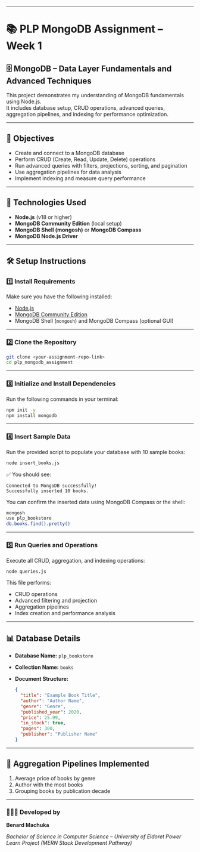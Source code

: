 
---


# 📚 PLP MongoDB Assignment – Week 1

## 🗄️ MongoDB – Data Layer Fundamentals and Advanced Techniques

This project demonstrates my understanding of MongoDB fundamentals using Node.js.  
It includes database setup, CRUD operations, advanced queries, aggregation pipelines, and indexing for performance optimization.

---

## 🚀 Objectives

- Create and connect to a MongoDB database  
- Perform CRUD (Create, Read, Update, Delete) operations  
- Run advanced queries with filters, projections, sorting, and pagination  
- Use aggregation pipelines for data analysis  
- Implement indexing and measure query performance  

---

## 🧰 Technologies Used

- **Node.js** (v18 or higher)
- **MongoDB Community Edition** (local setup)
- **MongoDB Shell (mongosh)** or **MongoDB Compass**
- **MongoDB Node.js Driver**

---

## 🛠️ Setup Instructions

### 1️⃣ Install Requirements

Make sure you have the following installed:
- [Node.js](https://nodejs.org/en/download/)
- [MongoDB Community Edition](https://www.mongodb.com/try/download/community)
- MongoDB Shell (`mongosh`) and MongoDB Compass (optional GUI)

---

### 2️⃣ Clone the Repository

```bash
git clone <your-assignment-repo-link>
cd plp_mongodb_assignment
````

---

### 3️⃣ Initialize and Install Dependencies

Run the following commands in your terminal:

```bash
npm init -y
npm install mongodb
```

---

### 4️⃣ Insert Sample Data

Run the provided script to populate your database with 10 sample books:

```bash
node insert_books.js
```

✅ You should see:

```
Connected to MongoDB successfully!
Successfully inserted 10 books.
```

You can confirm the inserted data using MongoDB Compass or the shell:

```bash
mongosh
use plp_bookstore
db.books.find().pretty()
```

---

### 5️⃣ Run Queries and Operations

Execute all CRUD, aggregation, and indexing operations:

```bash
node queries.js
```

This file performs:

* CRUD operations
* Advanced filtering and projection
* Aggregation pipelines
* Index creation and performance analysis

---

## 📊 Database Details

* **Database Name:** `plp_bookstore`
* **Collection Name:** `books`
* **Document Structure:**

  ```json
  {
    "title": "Example Book Title",
    "author": "Author Name",
    "genre": "Genre",
    "published_year": 2020,
    "price": 25.99,
    "in_stock": true,
    "pages": 300,
    "publisher": "Publisher Name"
  }
  ```

---

## 🧮 Aggregation Pipelines Implemented

1. Average price of books by genre
2. Author with the most books
3. Grouping books by publication decade

---

### 👨🏾‍💻 Developed by

**Benard Machuka**

*Bachelor of Science in Computer Science – University of Eldoret*
*Power Learn Project (MERN Stack Development Pathway)*

````
